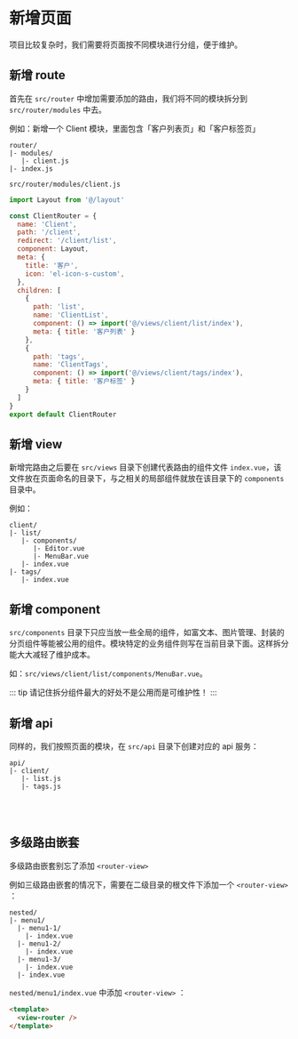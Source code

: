 # 新增页面

项目比较复杂时，我们需要将页面按不同模块进行分组，便于维护。


## 新增 route

首先在 `src/router` 中增加需要添加的路由，我们将不同的模块拆分到 `src/router/modules` 中去。

例如：新增一个 Client 模块，里面包含「客户列表页」和「客户标签页」

```
router/
|- modules/
   |- client.js
|- index.js
```

`src/router/modules/client.js`

```js
import Layout from '@/layout'

const ClientRouter = {
  name: 'Client',
  path: '/client',
  redirect: '/client/list',
  component: Layout,
  meta: {
    title: '客户',
    icon: 'el-icon-s-custom',
  },
  children: [
    {
      path: 'list',
      name: 'ClientList',
      component: () => import('@/views/client/list/index'),
      meta: { title: '客户列表' }
    },
    {
      path: 'tags',
      name: 'ClientTags',
      component: () => import('@/views/client/tags/index'),
      meta: { title: '客户标签' }
    }
  ]
}
export default ClientRouter
```


## 新增 view

新增完路由之后要在 `src/views` 目录下创建代表路由的组件文件 `index.vue`，该文件放在页面命名的目录下，与之相关的局部组件就放在该目录下的 `components` 目录中。

例如：

```
client/
|- list/
   |- components/
      |- Editor.vue
      |- MenuBar.vue
   |- index.vue
|- tags/
   |- index.vue
```


## 新增 component

`src/components` 目录下只应当放一些全局的组件，如富文本、图片管理、封装的分页组件等能被公用的组件。模块特定的业务组件则写在当前目录下面。这样拆分能大大减轻了维护成本。

如：`src/views/client/list/components/MenuBar.vue`。

::: tip
请记住拆分组件最大的好处不是公用而是可维护性！
:::


## 新增 api

同样的，我们按照页面的模块，在 `src/api` 目录下创建对应的 api 服务：

```
api/
|- client/
   |- list.js
   |- tags.js
```

<br>
<br>

## 多级路由嵌套

多级路由嵌套别忘了添加 `<router-view>`

例如三级路由嵌套的情况下，需要在二级目录的根文件下添加一个 `<router-view>` ：

```
nested/
|- menu1/
  |- menu1-1/
    |- index.vue
  |- menu1-2/
    |- index.vue
  |- menu1-3/
    |- index.vue
  |- index.vue
```

`nested/menu1/index.vue` 中添加 `<router-view>` ：
```html
<template>
  <view-router />
</template>
```
